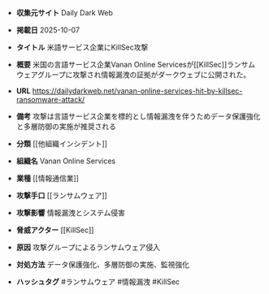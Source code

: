 - **収集元サイト**
Daily Dark Web

- **掲載日**
2025-10-07

- **タイトル**
米語サービス企業にKillSec攻撃

- **概要**
米国の言語サービス企業Vanan Online Servicesが[[KillSec]]ランサムウェアグループに攻撃され情報漏洩の証拠がダークウェブに公開された。

- **URL**
https://dailydarkweb.net/vanan-online-services-hit-by-killsec-ransomware-attack/

- **備考**
攻撃は言語サービス企業を標的とし情報漏洩を伴うためデータ保護強化と多層防御の実施が推奨される

- **分類**
[[他組織インシデント]]

- **組織名**
Vanan Online Services

- **業種**
[[情報通信業]]

- **攻撃手口**
[[ランサムウェア]]

- **攻撃影響**
情報漏洩とシステム侵害

- **脅威アクター**
[[KillSec]]

- **原因**
攻撃グループによるランサムウェア侵入

- **対処方法**
データ保護強化、多層防御の実施、監視強化

- **ハッシュタグ**
#ランサムウェア #情報漏洩 #KillSec
